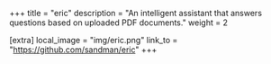 +++
title = "eric"
description = "An intelligent assistant that answers questions based on uploaded PDF documents."
weight = 2

[extra]
local_image = "img/eric.png"
link_to = "https://github.com/sandman/eric"
+++
